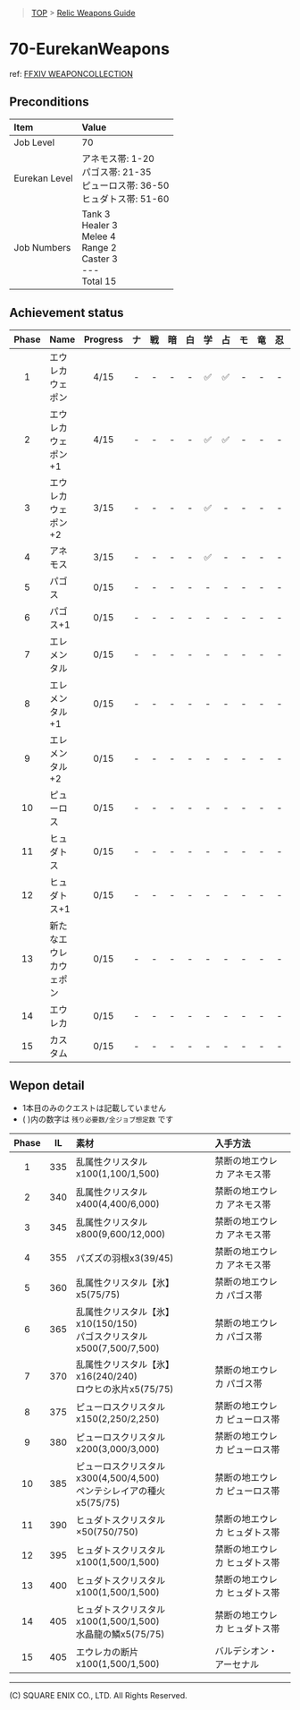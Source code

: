> [TOP](../README.md) > [Relic Weapons Guide](./README.md)

# 70-EurekanWeapons

ref: [FFXIV WEAPONCOLLECTION](https://weapon.ffxivcollection.com/where/ew/)

## Preconditions

| Item | Value |
| :--- | :--- |
| Job Level | 70 |
| Eurekan Level | アネモス帯: 1-20<br />パゴス帯: 21-35<br />ピューロス帯: 36-50<br />ヒュダトス帯: 51-60 |
| Job Numbers | Tank 3<br />Healer 3<br />Melee 4<br />Range 2<br />Caster 3<br />---<br />Total 15 |

## Achievement status

| Phase | Name | Progress | ナ | 戦 | 暗 | 白 | 学 | 占 | モ | 竜 | 忍 | 侍 | 詩 | 機 | 黒 | 召 | 赤 |
| :---: | :--- | :---: | :---: | :---: | :---: | :---: | :---: | :---: | :---: | :---: | :---: | :---: | :---: | :---: | :---: | :---: | :---: |
| 1 | エウレカウェポン | 4/15 | - | - | - | - | ✅ | ✅ | - | - | - | ✅ | - | - | - | ✅ | - |
| 2 | エウレカウェポン+1 | 4/15 | - | - | - | - | ✅ | ✅ | - | - | - | ✅ | - | - | - | ✅ | - |
| 3 | エウレカウェポン+2 | 3/15 | - | - | - | - | ✅ | - | - | - | - | ✅ | - | - | - | ✅ | - |
| 4 | アネモス | 3/15 | - | - | - | - | ✅ | - | - | - | - | ✅ | - | - | - | ✅ | - |
| 5 | パゴス | 0/15 | - | - | - | - | - | - | - | - | - | - | - | - | - | - | - |
| 6 | パゴス+1 | 0/15 | - | - | - | - | - | - | - | - | - | - | - | - | - | - | - |
| 7 | エレメンタル | 0/15 | - | - | - | - | - | - | - | - | - | - | - | - | - | - | - |
| 8 | エレメンタル+1 | 0/15 | - | - | - | - | - | - | - | - | - | - | - | - | - | - | - |
| 9 | エレメンタル+2 | 0/15 | - | - | - | - | - | - | - | - | - | - | - | - | - | - | - |
| 10 | ピューロス | 0/15 | - | - | - | - | - | - | - | - | - | - | - | - | - | - | - |
| 11 | ヒュダトス | 0/15 | - | - | - | - | - | - | - | - | - | - | - | - | - | - | - |
| 12 | ヒュダトス+1 | 0/15 | - | - | - | - | - | - | - | - | - | - | - | - | - | - | - |
| 13 | 新たなエウレカウェポン | 0/15 | - | - | - | - | - | - | - | - | - | - | - | - | - | - | - |
| 14 | エウレカ | 0/15 | - | - | - | - | - | - | - | - | - | - | - | - | - | - | - |
| 15 | カスタム | 0/15 | - | - | - | - | - | - | - | - | - | - | - | - | - | - | - |

## Wepon detail

- 1本目のみのクエストは記載していません
- ( )内の数字は `残り必要数/全ジョブ想定数` です

| Phase | IL | 素材 | 入手方法 |
| :---: | :---: | :--- | :--- |
| 1 | 335 | 乱属性クリスタルx100(1,100/1,500) | 禁断の地エウレカ アネモス帯 | 
| 2 | 340 | 乱属性クリスタルx400(4,400/6,000) | 禁断の地エウレカ アネモス帯 | 
| 3 | 345 | 乱属性クリスタルx800(9,600/12,000) | 禁断の地エウレカ アネモス帯 | 
| 4 | 355 | パズズの羽根x3(39/45) | 禁断の地エウレカ アネモス帯 | 
| 5 | 360 | 乱属性クリスタル【氷】x5(75/75) | 禁断の地エウレカ パゴス帯 | 
| 6 | 365 | 乱属性クリスタル【氷】x10(150/150)<br />パゴスクリスタルx500(7,500/7,500) | 禁断の地エウレカ パゴス帯 | 
| 7 | 370 | 乱属性クリスタル【氷】x16(240/240)<br />ロウヒの氷片x5(75/75) | 禁断の地エウレカ パゴス帯 | 
| 8 | 375 | ピューロスクリスタルx150(2,250/2,250) | 禁断の地エウレカ ピューロス帯 | 
| 9 | 380 | ピューロスクリスタルx200(3,000/3,000) | 禁断の地エウレカ ピューロス帯 | 
| 10 | 385 | ピューロスクリスタルx300(4,500/4,500)<br />ペンテシレイアの種火x5(75/75) | 禁断の地エウレカ ピューロス帯 | 
| 11 | 390 | ヒュダトスクリスタル×50(750/750) | 禁断の地エウレカ ヒュダトス帯 | 
| 12 | 395 | ヒュダトスクリスタルx100(1,500/1,500) | 禁断の地エウレカ ヒュダトス帯 | 
| 13 | 400 | ヒュダトスクリスタルx100(1,500/1,500) | 禁断の地エウレカ ヒュダトス帯 | 
| 14 | 405 | ヒュダトスクリスタルx100(1,500/1,500)<br />水晶龍の鱗x5(75/75) | 禁断の地エウレカ ヒュダトス帯 | 
| 15 | 405 | エウレカの断片x100(1,500/1,500) | バルデシオン・アーセナル | 

---
(C) SQUARE ENIX CO., LTD. All Rights Reserved.

<script src="https://img.finalfantasyxiv.com/lds/pc/global/js/eorzeadb/loader.js?v2"></script>